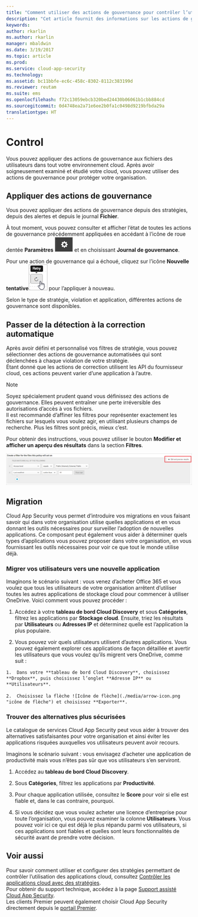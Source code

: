 ```yaml
---
title: "Comment utiliser des actions de gouvernance pour contrôler l’utilisation des applications cloud | Microsoft Docs"
description: "Cet article fournit des informations sur les actions de gouvernance à entreprendre dans Cloud App Security pour contrôler l’usage des applications cloud de votre organisation."
keywords: 
author: rkarlin
ms.author: rkarlin
manager: mbaldwin
ms.date: 3/19/2017
ms.topic: article
ms.prod: 
ms.service: cloud-app-security
ms.technology: 
ms.assetid: bc11bbfe-ec6c-458c-8302-8112c383199d
ms.reviewer: reutam
ms.suite: ems
ms.openlocfilehash: f72c13059ebcb320bed24430b06061b1cbb884cd
ms.sourcegitcommit: 0d4748ea2a71e6ee2b0fa1c0498d9219bfbda29a
translationtype: HT
---
```

# <a name="control"></a>Control
Vous pouvez appliquer des actions de gouvernance aux fichiers des utilisateurs dans tout votre environnement cloud. Après avoir soigneusement examiné et étudié votre cloud, vous pouvez utiliser des actions de gouvernance pour protéger votre organisation.  

## <a name="apply-governance-actions"></a>Appliquer des actions de gouvernance  
Vous pouvez appliquer des actions de gouvernance depuis des stratégies, depuis des alertes et depuis le journal **Fichier**.  

À tout moment, vous pouvez consulter et afficher l’état de toutes les actions de gouvernance précédemment appliquées en accédant à l’icône de roue dentée **Paramètres** ![icône Paramètres](./media/settings-icon.png "icône Paramètres") et en choisissant **Journal de gouvernance**.  

Pour une action de gouvernance qui a échoué, cliquez sur l’icône **Nouvelle tentative**![Icône Nouvelle tentative](./media/retry-icon.png "icône Nouvelle tentative") pour l’appliquer à nouveau.  

Selon le type de stratégie, violation et application, différentes actions de gouvernance sont disponibles.  

## <a name="move-from-detection-to-automatic-remediation"></a>Passer de la détection à la correction automatique  
Après avoir défini et personnalisé vos filtres de stratégie, vous pouvez sélectionner des actions de gouvernance automatisées qui sont déclenchées à chaque violation de votre stratégie.  
Étant donné que les actions de correction utilisent les API du fournisseur cloud, ces actions peuvent varier d’une application à l’autre.  

> [!NOTE]  
>  Soyez spécialement prudent quand vous définissez des actions de gouvernance. Elles peuvent entraîner une perte irréversible des autorisations d’accès à vos fichiers.  
> Il est recommandé d’affiner les filtres pour représenter exactement les fichiers sur lesquels vous voulez agir, en utilisant plusieurs champs de recherche. Plus les filtres sont précis, mieux c’est.  
>   
>  Pour obtenir des instructions, vous pouvez utiliser le bouton **Modifier et afficher un aperçu des résultats** dans la section **Filtres**.  

![Modification et aperçu des résultats des stratégies de fichiers](./media/file-policy-edit-and-preview-results.png "modification et aperçu des résultats des stratégies de fichiers")  

## <a name="migration"></a>Migration  
Cloud App Security vous permet d’introduire vos migrations en vous faisant savoir qui dans votre organisation utilise quelles applications et en vous donnant les outils nécessaires pour surveiller l’adoption de nouvelles applications. Ce composant peut également vous aider à déterminer quels types d’applications vous pouvez proposer dans votre organisation, en vous fournissant les outils nécessaires pour voir ce que tout le monde utilise déjà.  

### <a name="migrate-your-users-to-a-new-app"></a>Migrer vos utilisateurs vers une nouvelle application  
Imaginons le scénario suivant : vous venez d’acheter Office 365 et vous voulez que tous les utilisateurs de votre organisation arrêtent d’utiliser toutes les autres applications de stockage cloud pour commencer à utiliser OneDrive. Voici comment vous pouvez procéder :  

1.   Accédez à votre **tableau de bord Cloud Discovery** et sous **Catégories**, filtrez les applications par **Stockage cloud**. Ensuite, triez les résultats par **Utilisateurs** ou **Adresses IP** et déterminez quelle est l’application la plus populaire.  

2.   Vous pouvez voir quels utilisateurs utilisent d’autres applications. Vous pouvez également explorer ces applications de façon détaillée et avertir les utilisateurs que vous voulez qu’ils migrent vers OneDrive, comme suit :

    1.  Dans votre **tableau de bord Cloud Discovery**, choisissez **Dropbox**, puis choisissez l’onglet **Adresse IP** ou **Utilisateurs**.  

    2.  Choisissez la flèche ![Icône de flèche](./media/arrow-icon.png "icône de flèche") et choisissez **Exporter**.  

### <a name="find-more-secure-alternatives"></a>Trouver des alternatives plus sécurisées  
Le catalogue de services Cloud App Security peut vous aider à trouver des alternatives satisfaisantes pour votre organisation et ainsi éviter les applications risquées auxquelles vos utilisateurs peuvent avoir recours.  

Imaginons le scénario suivant : vous envisagez d’acheter une application de productivité mais vous n’êtes pas sûr que vos utilisateurs s’en serviront.  

1.   Accédez au **tableau de bord Cloud Discovery**.  

2.   Sous **Catégories**, filtrez les applications par **Productivité**.  

3.   Pour chaque application utilisée, consultez le **Score** pour voir si elle est fiable et, dans le cas contraire, pourquoi.  

4.   Si vous décidez que vous voulez acheter une licence d’entreprise pour toute l’organisation, vous pouvez examiner la colonne **Utilisateurs**. Vous pouvez voir ici ce qui est déjà le plus répandu parmi vos utilisateurs, si ces applications sont fiables et quelles sont leurs fonctionnalités de sécurité avant de prendre votre décision.  

## <a name="see-also"></a>Voir aussi  
Pour savoir comment utiliser et configurer des stratégies permettant de contrôler l’utilisation des applications cloud, consultez [Contrôler les applications cloud avec des stratégies](control-cloud-apps-with-policies.md).   
Pour obtenir du support technique, accédez à la page [Support assisté Cloud App Security](http://support.microsoft.com/oas/default.aspx?prid=16031).   
Les clients Premier peuvent également choisir Cloud App Security directement depuis le [portail Premier](https://premier.microsoft.com/).  
